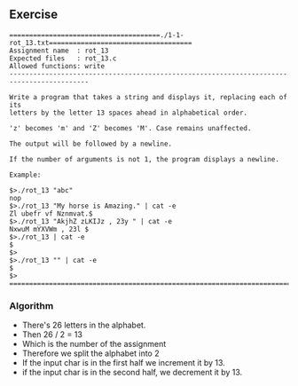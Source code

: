 ## Exercise

```
======================================./1-1-rot_13.txt====================================
Assignment name  : rot_13
Expected files   : rot_13.c
Allowed functions: write
------------------------------------------------------------------------------------------

Write a program that takes a string and displays it, replacing each of its
letters by the letter 13 spaces ahead in alphabetical order.

'z' becomes 'm' and 'Z' becomes 'M'. Case remains unaffected.

The output will be followed by a newline.

If the number of arguments is not 1, the program displays a newline.

Example:

$>./rot_13 "abc"
nop
$>./rot_13 "My horse is Amazing." | cat -e
Zl ubefr vf Nznmvat.$
$>./rot_13 "AkjhZ zLKIJz , 23y " | cat -e
NxwuM mYXVWm , 23l $
$>./rot_13 | cat -e
$
$>
$>./rot_13 "" | cat -e
$
$>
==========================================================================================
```

### Algorithm

- There's 26 letters in the alphabet.
- Then 26 / 2 = 13
- Which is the number of the assignment
- Therefore we split the alphabet into 2
- If the input char is in the first half we increment it by 13.
- if the input char is in the second half, we decrement it by 13.
